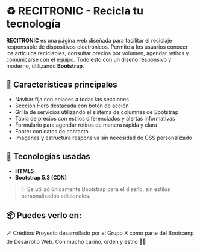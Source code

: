 # ♻️ RECITRONIC - Recicla tu tecnología

**RECITRONIC** es una página web diseñada para facilitar el reciclaje responsable de dispositivos electrónicos. Permite a los usuarios conocer los artículos reciclables, consultar precios por volumen, agendar retiros y comunicarse con el equipo. Todo esto con un diseño responsivo y moderno, utilizando **Bootstrap**.

## 🚀 Características principales

- Navbar fija con enlaces a todas las secciones
- Sección Hero destacada con botón de acción
- Grilla de servicios utilizando el sistema de columnas de Bootstrap
- Tabla de precios con estilos diferenciados y alertas informativas
- Formulario para agendar retiros de manera rápida y clara
- Footer con datos de contacto
- Imágenes y estructura responsiva sin necesidad de CSS personalizado

## 🧱 Tecnologías usadas

- **HTML5**
- **Bootstrap 5.3 (CDN)**

> ✨ Se utilizó únicamente Bootstrap para el diseño, sin estilos personalizados adicionales.

## 📦 Puedes verlo en:

🪄 Créditos
Proyecto desarrollado por el Grupo X como parte del Bootcamp de Desarrollo Web.
Con mucho cariño, orden y estilo 🌱✨

